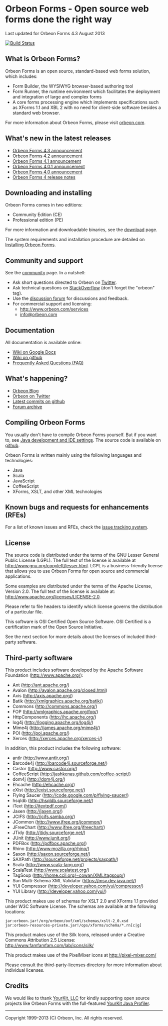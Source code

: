 Orbeon Forms - Open source web forms done the right way
=======================================================

Last updated for Orbeon Forms 4.3 August 2013

[![Build Status](https://secure.travis-ci.org/orbeon/orbeon-forms.png)](http://travis-ci.org/orbeon/orbeon-forms)

What is Orbeon Forms?
---------------------

Orbeon Forms is an open source, standard-based web forms solution, which
includes:

- Form Builder, the WYSIWYG browser-based authoring tool
- Form Runner, the runtime environment which facilitates the deployment and
  integration of large and complex forms
- A core forms processing engine which implements specifications such as XForms 1.1
  and XBL 2 with no need for client-side software besides a standard web browser.

For more information about Orbeon Forms, please visit [orbeon.com](http://www.orbeon.com/).


What's new in the latest releases
---------------------------------

- [Orbeon Forms 4.3 announcement](http://blog.orbeon.com/2013/08/orbeon-forms-43.html)
- [Orbeon Forms 4.2 announcement](http://blog.orbeon.com/2013/05/orbeon-forms-42.html)
- [Orbeon Forms 4.1 announcement](http://blog.orbeon.com/2013/04/orbeon-forms-41.html)
- [Orbeon Forms 4.0.1 announcement](http://blog.orbeon.com/2013/03/orbeon-forms-401.html)
- [Orbeon Forms 4.0 announcement](http://blog.orbeon.com/2013/03/announcing-orbeon-forms-40.html)
- [Orbeon Forms 4 release notes](http://wiki.orbeon.com/forms/doc/developer-guide/release-notes/40)


Downloading and installing
--------------------------

Orbeon Forms comes in two editions:

- Community Edition (CE)
- Professional edition (PE)

For more information and downloadable binaries, see the [download](http://www.orbeon.com/download) page.

The system requirements and installation procedure are detailed on
[Installing Orbeon Forms](http://wiki.orbeon.com/forms/doc/developer-guide/admin/installing).


Community and support
---------------------

See the [community](http://www.orbeon.com/community) page. In a nutshell:

- Ask short questions directed to Orbeon on [Twitter](https://twitter.com/intent/tweet?in_reply_to=orbeon&in_reply_to_status_id=261900968369729536&source=webclient&text=%40orbeon+).
- Ask technical questions on [StackOverflow](http://stackoverflow.com/questions/ask?tags=orbeon) (don't forget the "orbeon" tag).
- Use the [discussion forum](http://discuss.orbeon.com/) for discussions and feedback.
- For commercial support and licensing:
    - <http://www.orbeon.com/services>
    - <info@orbeon.com>


Documentation
-------------

All documentation is available online:

- [Wiki on Google Docs](http://wiki.orbeon.com/forms/)
- [Wiki on github](https://github.com/orbeon/orbeon-forms/wiki/)
- [Frequently Asked Questions (FAQ)](http://wiki.orbeon.com/forms/orbeon-forms-faq)


What's happening?
-----------------

- [Orbeon Blog](http://blog.orbeon.com/)
- [Orbeon on Twitter](http://twitter.com/orbeon)
- [Latest commits on github](https://github.com/orbeon/orbeon-forms/commits/)
- [Forum archive](http://discuss.orbeon.com/)


Compiling Orbeon Forms
----------------------

You usually don't have to compile Orbeon Forms yourself. But if you want to, see
[Java development and IDE settings](http://wiki.orbeon.com/forms/doc/contributor-guide/development-environment/java-development).
The source code is available on [github](https://github.com/orbeon/orbeon-forms/).

Orbeon Forms is written mainly using the following languages and technologies:

- Java
- Scala
- JavaScript
- CoffeeScript
- XForms, XSLT, and other XML technologies


Known bugs and requests for enhancements (RFEs)
-----------------------------------------------

For a list of known issues and RFEs, check the [issue tracking system](https://github.com/orbeon/orbeon-forms/issues).


License
-------

The source code is distributed under the terms of the GNU Lesser General
Public License (LGPL). The full text of the license is available at
<http://www.gnu.org/copyleft/lesser.html>. LGPL is a business-friendly
license that allows you to use Orbeon Forms for open source and
commercial applications.

Some examples are distributed under the terms of the Apache License,
Version 2.0. The full text of the license is available at:
<http://www.apache.org/licenses/LICENSE-2.0>.

Please refer to file headers to identify which license governs the
distribution of a particular file.

This software is OSI Certified Open Source Software. OSI Certified is
a certification mark of the Open Source Initiative.

See the next section for more details about the licenses of included
third-party software.


Third-party software
--------------------

This product includes software developed by the Apache Software Foundation
(http://www.apache.org/):

- Ant (<http://ant.apache.org/>)
- Avalon (<http://avalon.apache.org/closed.html>)
- Axis (<http://axis.apache.org/>)
- Batik (<http://xmlgraphics.apache.org/batik/>)
- Commons (<http://commons.apache.org/>)
- FOP (<http://xmlgraphics.apache.org/fop/>)
- HttpComponents (<http://hc.apache.org/>)
- log4j (<http://logging.apache.org/log4j/>)
- Mime4j (<http://james.apache.org/mime4j/>)
- POI (<http://poi.apache.org/>)
- Xerces (<http://xerces.apache.org/xerces-j/>)

In addition, this product includes the following software:

- antlr (<http://www.antlr.org/>)
- Barcode4j (<http://barcode4j.sourceforge.net/>)
- Castor (<http://www.castor.org/>)
- CoffeeScript (<http://jashkenas.github.com/coffee-script/>)
- dom4j (<http://dom4j.org/>)
- Ehcache (<http://ehcache.org/>)
- eXist (<http://exist.sourceforge.net/>)
- Flying Saucer (<http://code.google.com/p/flying-saucer/>)
- hsqldb (<http://hsqldb.sourceforge.net/>)
- iText (<http://itextpdf.com/>)
- Jaxen (<http://jaxen.org/>)
- JCIFS (<http://jcifs.samba.org/>)
- JCommon (<http://www.jfree.org/jcommon/>)
- JFreeChart (<http://www.jfree.org/jfreechart/>)
- JTidy (<http://jtidy.sourceforge.net/>)
- JUnit (<http://www.junit.org/>)
- PDFBox (<http://pdfbox.apache.org/>)
- Rhino (<http://www.mozilla.org/rhino/>)
- Saxon (<http://saxon.sourceforge.net/>)
- SAXPath (<http://sourceforge.net/projects/saxpath/>)
- Scala (<http://www.scala-lang.org/>)
- ScalaTest (<http://www.scalatest.org/>)
- TagSoup (<http://home.ccil.org/~cowan/XML/tagsoup/>)
- Sun Multi-Schema XML Validator (<https://msv.dev.java.net/>)
- YUI Compressor (<http://developer.yahoo.com/yui/compressor/>)
- YUI Library (<http://developer.yahoo.com/yui/>)

This product makes use of schemas for XSLT 2.0 and XForms 1.1 provided
under W3C Software License. The schemas are available at the following
locations:

    jar:orbeon.jar!/org/orbeon/oxf/xml/schemas/xslt-2_0.xsd
    jar:orbeon-resources-private.jar!/ops/xforms/schema/*.rn[c|g]

This product makes use of the Silk Icons, released under a Creative Commons
Attribution 2.5 License: http://www.famfamfam.com/lab/icons/silk/

This product makes use of the PixelMixer icons at http://pixel-mixer.com/

Please consult the third-party-licenses directory for more information
about individual licenses.

Credits
-------

We would like to thank [YourKit, LLC](http://www.yourkit.com/) for kindly supporting open source projects like Orbeon
Forms with the full-featured [YourKit Java Profiler](http://www.yourkit.com/java/profiler/index.jsp).

---

Copyright 1999-2013 (C) Orbeon, Inc. All rights reserved.
